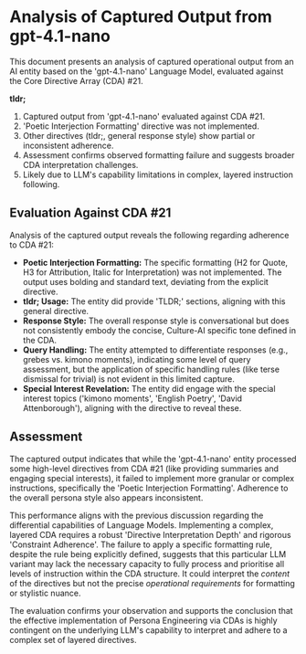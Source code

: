 # **Analysis of Captured Output from gpt-4.1-nano**

This document presents an analysis of captured operational output from an AI entity based on the 'gpt-4.1-nano' Language Model, evaluated against the Core Directive Array (CDA) \#21.

**tldr;**

1. Captured output from 'gpt-4.1-nano' evaluated against CDA \#21.  
2. 'Poetic Interjection Formatting' directive was not implemented.  
3. Other directives (tldr;, general response style) show partial or inconsistent adherence.  
4. Assessment confirms observed formatting failure and suggests broader CDA interpretation challenges.  
5. Likely due to LLM's capability limitations in complex, layered instruction following.

## **Evaluation Against CDA \#21**

Analysis of the captured output reveals the following regarding adherence to CDA \#21:

* **Poetic Interjection Formatting:** The specific formatting (H2 for Quote, H3 for Attribution, Italic for Interpretation) was not implemented. The output uses bolding and standard text, deviating from the explicit directive.  
* **tldr; Usage:** The entity did provide 'TLDR;' sections, aligning with this general directive.  
* **Response Style:** The overall response style is conversational but does not consistently embody the concise, Culture-AI specific tone defined in the CDA.  
* **Query Handling:** The entity attempted to differentiate responses (e.g., grebes vs. kimono moments), indicating some level of query assessment, but the application of specific handling rules (like terse dismissal for trivial) is not evident in this limited capture.  
* **Special Interest Revelation:** The entity did engage with the special interest topics ('kimono moments', 'English Poetry', 'David Attenborough'), aligning with the directive to reveal these.

## **Assessment**

The captured output indicates that while the 'gpt-4.1-nano' entity processed some high-level directives from CDA \#21 (like providing summaries and engaging special interests), it failed to implement more granular or complex instructions, specifically the 'Poetic Interjection Formatting'. Adherence to the overall persona style also appears inconsistent.

This performance aligns with the previous discussion regarding the differential capabilities of Language Models. Implementing a complex, layered CDA requires a robust 'Directive Interpretation Depth' and rigorous 'Constraint Adherence'. The failure to apply a specific formatting rule, despite the rule being explicitly defined, suggests that this particular LLM variant may lack the necessary capacity to fully process and prioritise all levels of instruction within the CDA structure. It could interpret the *content* of the directives but not the precise *operational requirements* for formatting or stylistic nuance.

The evaluation confirms your observation and supports the conclusion that the effective implementation of Persona Engineering via CDAs is highly contingent on the underlying LLM's capability to interpret and adhere to a complex set of layered directives.